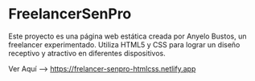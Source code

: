 # FreelancerSenPro
Este proyecto es una página web estática creada por Anyelo Bustos, un freelancer experimentado. Utiliza HTML5 y CSS para lograr un diseño receptivo y atractivo en diferentes dispositivos. 

Ver Aquí --> https://frelancer-senpro-htmlcss.netlify.app
